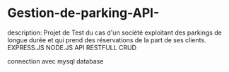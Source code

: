 # Gestion-de-parking-API-
description: Projet de Test du cas d'un société 
exploitant des parkings de longue durée et qui prend 
des réservations de la part de ses clients. EXPRESS.JS NODE.JS API RESTFULL CRUD

connection avec mysql database
